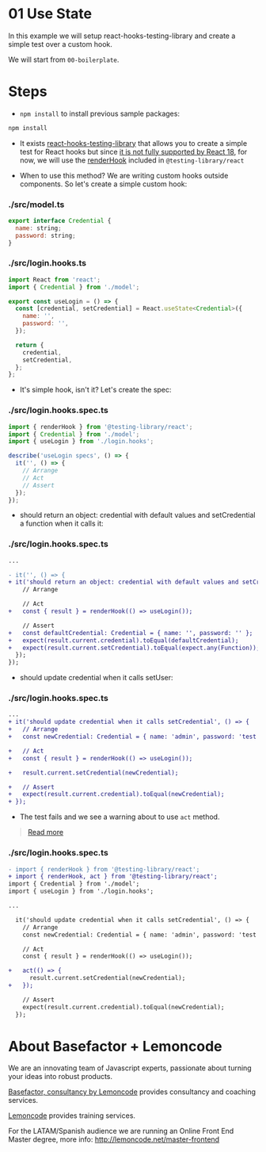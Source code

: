 # 01 Use State

In this example we will setup react-hooks-testing-library and create a simple test over a custom hook.

We will start from `00-boilerplate`.

# Steps

- `npm install` to install previous sample packages:

```bash
npm install
```

- It exists [react-hooks-testing-library](https://github.com/testing-library/react-hooks-testing-library) that allows you to create a simple test for React hooks but since [it is not fully supported by React 18](https://github.com/testing-library/react-hooks-testing-library#a-note-about-react-18-support), for now, we will use the [renderHook](https://testing-library.com/docs/react-testing-library/api/#renderhook) included in `@testing-library/react`


- When to use this method? We are writing custom hooks outside components. So let's create a simple custom hook:

### ./src/model.ts

```javascript
export interface Credential {
  name: string;
  password: string;
}

```

### ./src/login.hooks.ts

```javascript
import React from 'react';
import { Credential } from './model';

export const useLogin = () => {
  const [credential, setCredential] = React.useState<Credential>({
    name: '',
    password: '',
  });

  return {
    credential,
    setCredential,
  };
};

```

- It's simple hook, isn't it? Let's create the spec:

### ./src/login.hooks.spec.ts

```javascript
import { renderHook } from '@testing-library/react';
import { Credential } from './model';
import { useLogin } from './login.hooks';

describe('useLogin specs', () => {
  it('', () => {
    // Arrange
    // Act
    // Assert
  });
});

```

- should return an object: credential with default values and setCredential a function when it calls it:

### ./src/login.hooks.spec.ts

```diff
...

- it('', () => {
+ it('should return an object: credential with default values and setCredential a function when it calls it', () => {
    // Arrange

    // Act
+   const { result } = renderHook(() => useLogin());

    // Assert
+   const defaultCredential: Credential = { name: '', password: '' };
+   expect(result.current.credential).toEqual(defaultCredential);
+   expect(result.current.setCredential).toEqual(expect.any(Function));
  });
});

```

- should update credential when it calls setUser:

### ./src/login.hooks.spec.ts

```diff
...
+ it('should update credential when it calls setCredential', () => {
+   // Arrange
+   const newCredential: Credential = { name: 'admin', password: 'test' };

+   // Act
+   const { result } = renderHook(() => useLogin());

+   result.current.setCredential(newCredential);

+   // Assert
+   expect(result.current.credential).toEqual(newCredential);
+ });

```

- The test fails and we see a warning about to use `act` method.

> [Read more](https://reactjs.org/docs/test-utils.html#act)

### ./src/login.hooks.spec.ts

```diff
- import { renderHook } from '@testing-library/react';
+ import { renderHook, act } from '@testing-library/react';
import { Credential } from './model';
import { useLogin } from './login.hooks';

...

  it('should update credential when it calls setCredential', () => {
    // Arrange
    const newCredential: Credential = { name: 'admin', password: 'test' };

    // Act
    const { result } = renderHook(() => useLogin());

+   act(() => {
      result.current.setCredential(newCredential);
+   });

    // Assert
    expect(result.current.credential).toEqual(newCredential);
  });

```

# About Basefactor + Lemoncode

We are an innovating team of Javascript experts, passionate about turning your ideas into robust products.

[Basefactor, consultancy by Lemoncode](http://www.basefactor.com) provides consultancy and coaching services.

[Lemoncode](http://lemoncode.net/services/en/#en-home) provides training services.

For the LATAM/Spanish audience we are running an Online Front End Master degree, more info: http://lemoncode.net/master-frontend
